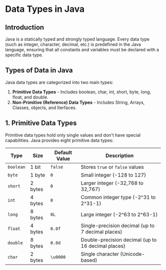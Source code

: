 # Data Types in Java

## Introduction
Java is a statically typed and strongly typed language. Every data type (such as integer, character, decimal, etc.) is predefined in the Java language, ensuring that all constants and variables must be declared with a specific data type.

## Types of Data in Java
Java data types are categorized into two main types:

1. **Primitive Data Types** - Includes boolean, char, int, short, byte, long, float, and double.
2. **Non-Primitive (Reference) Data Types** - Includes String, Arrays, Classes, objects, and Iterfaces.

## 1. Primitive Data Types 
Primitive data types hold only single values and don't have special capabilities. Java provides eight primitive data types: 

|  **Type** | **Size** | **Default Value** | **Description** | 
|-----------|----------|-------------------|-----------------| 
| `boolean` | 1 bit    | `false`           | Stores `true` or `false` values |
|  `byte`   | 1 byte   | `0`               | Small integer (-128 to 127) |
|  `short`  | 2 bytes  | `0`               | Larger integer (-32,768 to 32,767) |
|   `int`   | 4 bytes  | `0`               | Common integer type (-2^31 to 2^31-1) |
|   `long`  | 8 bytes  | `0L`              | Large integer (-2^63 to 2^63-1) |
|  `float`  | 4 bytes  | `0.0f`            | Single-precision decimal (up to 7 decimal places) |
|  `double` | 8 bytes  | `0.0d`            | Double-precision decimal (up to 16 decimal places) |
|   `char`  | 2 bytes  | `\u0000`          | Single character (Unicode-based) |